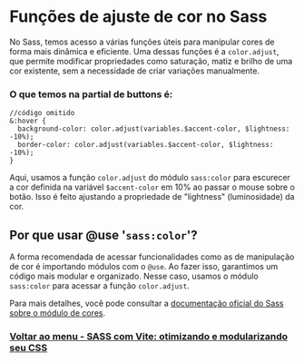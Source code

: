 # Funções de ajuste de cor no Sass

No Sass, temos acesso a várias funções úteis para manipular cores de forma mais dinâmica e eficiente. Uma dessas funções é a `color.adjust`, que permite modificar propriedades como saturação, matiz e brilho de uma cor existente, sem a necessidade de criar variações manualmente.

### O que temos na partial de buttons é:

```
//código omitido
&:hover {
  background-color: color.adjust(variables.$accent-color, $lightness: -10%);
  border-color: color.adjust(variables.$accent-color, $lightness: -10%);
}
```

Aqui, usamos a função `color.adjust` do módulo `sass:color` para escurecer a cor definida na variável `$accent-color` em 10% ao passar o mouse sobre o botão. Isso é feito ajustando a propriedade de "lightness" (luminosidade) da cor.

## Por que usar @use '`sass:color`'?

A forma recomendada de acessar funcionalidades como as de manipulação de cor é importando módulos com o `@use`. Ao fazer isso, garantimos um código mais modular e organizado. Nesse caso, usamos o módulo `sass:color` para acessar a função `color.adjust`.

Para mais detalhes, você pode consultar a [documentação oficial do Sass sobre o módulo de cores](https://sass-lang.com/documentation/modules/color/).

### [Voltar ao menu - SASS com Vite: otimizando e modularizando seu CSS](../menu.md)